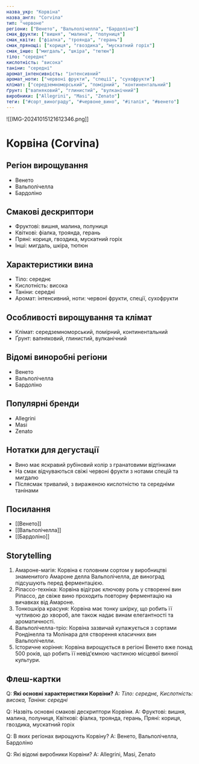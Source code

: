 ```yaml
---
назва_укр: "Корвіна"
назва_англ: "Corvina"
тип: "червоне"
регіони: ["Венето", "Вальполічелла", "Бардоліно"]
смак_фрукти: ["вишня", "малина", "полуниця"]
смак_квіти: ["фіалка", "троянда", "герань"]
смак_прянощі: ["кориця", "гвоздика", "мускатний горіх"]
смак_інше: ["мигдаль", "шкіра", "тютюн"]
тіло: "середнє"
кислотність: "висока"
таніни: "середні"
аромат_інтенсивність: "інтенсивний"
аромат_ноти: ["червоні фрукти", "спеції", "сухофрукти"]
клімат: ["середземноморський", "помірний", "континентальний"]
ґрунт: ["вапняковий", "глинистий", "вулканічний"]
виробники: ["Allegrini", "Masi", "Zenato"]
теги: ["#сорт_винограду", "#червоне_вино", "#італія", "#венето"]
---
```

![[IMG-20241015121612346.png]]
# Корвіна (Corvina)

## Регіон вирощування
- Венето
- Вальполічелла
- Бардоліно

## Смакові дескриптори
- Фруктові: вишня, малина, полуниця
- Квіткові: фіалка, троянда, герань
- Пряні: кориця, гвоздика, мускатний горіх
- Інші: мигдаль, шкіра, тютюн

## Характеристики вина
- Тіло: середнє
- Кислотність: висока
- Таніни: середні
- Аромат: інтенсивний, ноти: червоні фрукти, спеції, сухофрукти

## Особливості вирощування та клімат
- Клімат: середземноморський, помірний, континентальний
- Ґрунт: вапняковий, глинистий, вулканічний

## Відомі виноробні регіони
- Венето
- Вальполічелла
- Бардоліно

## Популярні бренди
- Allegrini
- Masi
- Zenato

## Нотатки для дегустації
- Вино має яскравий рубіновий колір з гранатовими відтінками
- На смак відчуваються свіжі червоні фрукти з нотами спецій та мигдалю
- Післясмак тривалий, з вираженою кислотністю та середніми танінами

## Посилання
- [[Венето]]
- [[Вальполічелла]]
- [[Бардоліно]]

## Storytelling
1. Амароне-магія: Корвіна є головним сортом у виробництві знаменитого Амароне делла Вальполічелла, де виноград підсушують перед ферментацією.
2. Ріпассо-техніка: Корвіна відіграє ключову роль у створенні вин Ріпассо, де свіже вино проходить повторну ферментацію на вичавках від Амароне.
3. Тонкошкіра красуня: Корвіна має тонку шкірку, що робить її чутливою до хвороб, але також надає винам елегантності та ароматичності.
4. Вальполічелла-тріо: Корвіна зазвичай купажується з сортами Рондінелла та Молінара для створення класичних вин Вальполічелли.
5. Історичне коріння: Корвіна вирощується в регіоні Венето вже понад 500 років, що робить її невід'ємною частиною місцевої винної культури.

## Флеш-картки
Q: **Які основні характеристики Корвіни?** 
A: *Тіло: середнє, Кислотність: висока, Таніни: середні*

Q: Назвіть основні смакові дескриптори Корвіни.
A: Фруктові: вишня, малина, полуниця, Квіткові: фіалка, троянда, герань, Пряні: кориця, гвоздика, мускатний горіх

Q: В яких регіонах вирощують Корвіну?
A: Венето, Вальполічелла, Бардоліно

Q: Які відомі виробники Корвіни?
A: Allegrini, Masi, Zenato
